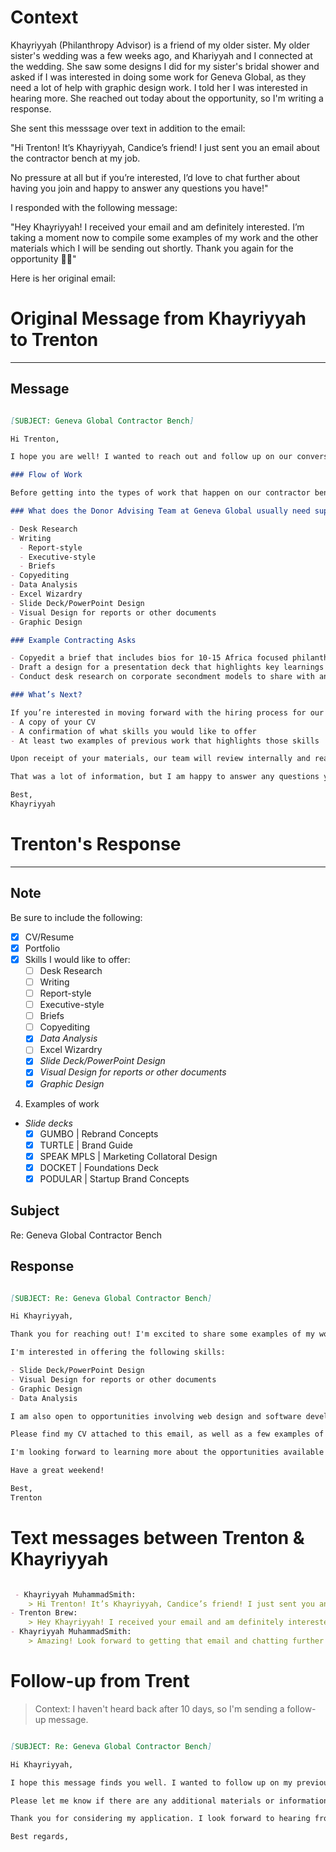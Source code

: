 # Context

Khayriyyah (Philanthropy Advisor) is a friend of my older sister. My older sister's wedding was a few weeks ago, and Khariyyah and I connected at the wedding. She saw some designs I did for my sister's bridal shower and asked if I was interested in doing some work for Geneva Global, as they need a lot of help with graphic design work. I told her I was interested in hearing more. She reached out today about the opportunity, so I'm writing a response.

She sent this messsage over text in addition to the email:

"Hi Trenton! It’s Khayriyyah, Candice’s friend! I just sent you an email about the contractor bench at my job.

No pressure at all but if you’re interested, I’d love to chat further about having you join and happy to answer any questions you have!"

I responded with the following message:

"Hey Khayriyyah! I received your email and am definitely interested. I’m taking a moment now to compile some examples of my work and the other materials which I will be sending out shortly. Thank you again for the opportunity 🙏🏾"

Here is her original email:

# Original Message from Khayriyyah to Trenton

---

## Message

```md

[SUBJECT: Geneva Global Contractor Bench]

Hi Trenton,

I hope you are well! I wanted to reach out and follow up on our conversation about the contractor bench we have here at Geneva Global, a philanthropic advisory firm. Your skills with graphic design could be an asset to our bench as we spend quite a bit of time developing presentations for clients and could always use new perspectives to help us think about new ways to make information engaging. Here is a bit more information about this opportunity and confirm your interest in pursuing the contracting hiring process further.

### Flow of Work

Before getting into the types of work that happen on our contractor bench, I’d like to highlight the flow of work and what to expect there. We usually pull in our contractors when we need more support on different projects or at times of surge periods with our clients. This means we cannot guarantee a steady stream of work (i.e. we can't guarantee something like 10 hours of work each week or month), as it depends on the flow of our client needs and our internal team capacity. Contracting with our team works best for folks that are available on short notice and not dependent on a guaranteed number of hours each month, which we understand can be a unique circumstance. Before moving forward in the hiring process, we like to make this as clear as possible. Additionally, our starting rate for contractors is $80/h. I am happy to answer any further questions you might have after reading through this information.

### What does the Donor Advising Team at Geneva Global usually need support with?

- Desk Research
- Writing
  - Report-style
  - Executive-style
  - Briefs
- Copyediting
- Data Analysis
- Excel Wizardry
- Slide Deck/PowerPoint Design
- Visual Design for reports or other documents
- Graphic Design

### Example Contracting Asks

- Copyedit a brief that includes bios for 10-15 Africa focused philanthropists.
- Draft a design for a presentation deck that highlights key learnings and prompts questions and conversation on a maternal newborn health initiative.
- Conduct desk research on corporate secondment models to share with an internal working group.

### What’s Next?

If you’re interested in moving forward with the hiring process for our contracting bench, please respond to this email with:
- A copy of your CV
- A confirmation of what skills you would like to offer
- At least two examples of previous work that highlights those skills

Upon receipt of your materials, our team will review internally and reach out to schedule a time for a 30-minute interview with two team members. Our team will discuss fit internally and reach out with a decision to join the bench.

That was a lot of information, but I am happy to answer any questions you might have. Let me know if you think this opportunity aligns with your work and interest and I look forward to continuing the conversation from there.

Best,
Khayriyyah

```

# Trenton's Response

---

## Note

Be sure to include the following:
- [x] CV/Resume
- [x] Portfolio
- [x] Skills I would like to offer:
  - [ ]  Desk Research
  - [ ]  Writing
    - [ ] Report-style
    - [ ] Executive-style
    - [ ] Briefs
  - [ ] Copyediting
  - [x] *Data Analysis*
  - [ ] Excel Wizardry
  - [x] *Slide Deck/PowerPoint Design*
  - [x] *Visual Design for reports or other documents*
  - [x] *Graphic Design*
4. Examples of work
  - *Slide decks*
    - [x] GUMBO | Rebrand Concepts
    - [x] TURTLE | Brand Guide
    - [x] SPEAK MPLS | Marketing Collatoral Design
    - [x] DOCKET | Foundations Deck
    - [x] PODULAR | Startup Brand Concepts

## Subject

Re: Geneva Global Contractor Bench

## Response

```md

[SUBJECT: Re: Geneva Global Contractor Bench]

Hi Khayriyyah,

Thank you for reaching out! I'm excited to share some examples of my work and to learn more about the opportunities available on the contractor bench.

I'm interested in offering the following skills:

- Slide Deck/PowerPoint Design
- Visual Design for reports or other documents
- Graphic Design
- Data Analysis

I am also open to opportunities involving web design and software development if available.

Please find my CV attached to this email, as well as a few examples of slide decks that I've designed over the past few years, and more of my work including examples of web & graphic design projects can be found on my portfolio: https://trentbrew.com

I'm looking forward to learning more about the opportunities available on the contractor bench and how I can be of assistance. Please let me know if there are any additional materials or information you would like to see.

Have a great weekend!

Best,
Trenton

```

# Text messages between Trenton & Khayriyyah

```md

 - Khayriyyah MuhammadSmith:
	> Hi Trenton! It’s Khayriyyah, Candice’s friend! I just sent you an email about the contractor bench at my job. No pressure at all but if you’re interested, I’d love to chat further about having you join and happy to answer any questions you have!
- Trenton Brew:
	> Hey Khayriyyah! I received your email and am definitely interested. I’m taking a moment now to compile some examples of my work and the other materials which I will be sending out shortly. Thank you again for the opportunity 🙏🏾
- Khayriyyah MuhammadSmith:
	> Amazing! Look forward to getting that email and chatting further!

```

# Follow-up from Trent

> Context: I haven't heard back after 10 days, so I'm sending a follow-up message.

```md

[SUBJECT: Re: Geneva Global Contractor Bench]

Hi Khayriyyah,

I hope this message finds you well. I wanted to follow up on my previous email regarding the contractor bench opportunity at Geneva Global. I am very excited about the possibility of contributing my skills in graphic design, visual design, and data analysis to your team.

Please let me know if there are any additional materials or information you need from me. I am eager to discuss how I can be of assistance and to learn more about the next steps in the process.

Thank you for considering my application. I look forward to hearing from you soon.

Best regards,

```
